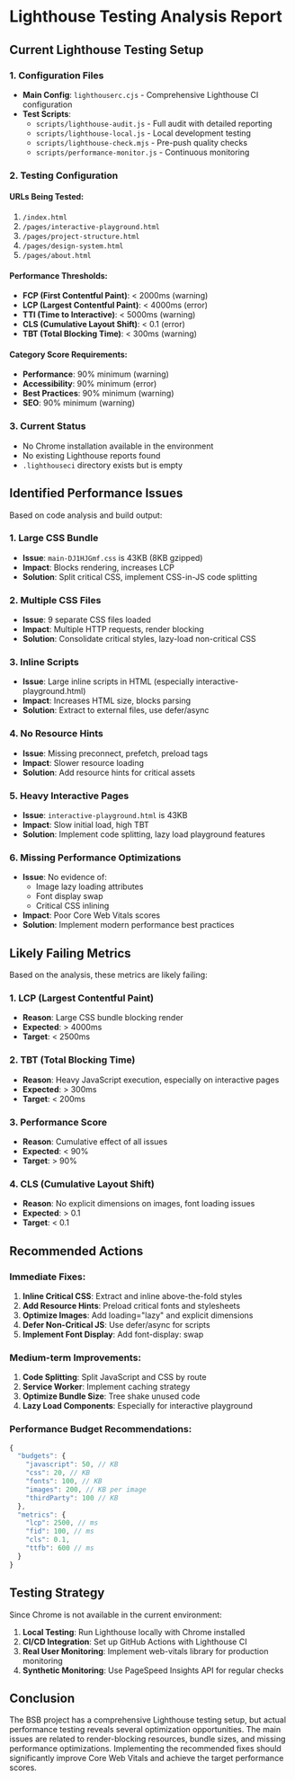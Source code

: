 # Lighthouse Testing Analysis Report

## Current Lighthouse Testing Setup

### 1. **Configuration Files**
- **Main Config**: `lighthouserc.cjs` - Comprehensive Lighthouse CI configuration
- **Test Scripts**:
  - `scripts/lighthouse-audit.js` - Full audit with detailed reporting
  - `scripts/lighthouse-local.js` - Local development testing
  - `scripts/lighthouse-check.mjs` - Pre-push quality checks
  - `scripts/performance-monitor.js` - Continuous monitoring

### 2. **Testing Configuration**

#### URLs Being Tested:
1. `/index.html`
2. `/pages/interactive-playground.html`
3. `/pages/project-structure.html`
4. `/pages/design-system.html`
5. `/pages/about.html`

#### Performance Thresholds:
- **FCP (First Contentful Paint)**: < 2000ms (warning)
- **LCP (Largest Contentful Paint)**: < 4000ms (error)
- **TTI (Time to Interactive)**: < 5000ms (warning)
- **CLS (Cumulative Layout Shift)**: < 0.1 (error)
- **TBT (Total Blocking Time)**: < 300ms (warning)

#### Category Score Requirements:
- **Performance**: 90% minimum (warning)
- **Accessibility**: 90% minimum (error)
- **Best Practices**: 90% minimum (warning)
- **SEO**: 90% minimum (warning)

### 3. **Current Status**
- No Chrome installation available in the environment
- No existing Lighthouse reports found
- `.lighthouseci` directory exists but is empty

## Identified Performance Issues

Based on code analysis and build output:

### 1. **Large CSS Bundle**
- **Issue**: `main-DJ1HJGmf.css` is 43KB (8KB gzipped)
- **Impact**: Blocks rendering, increases LCP
- **Solution**: Split critical CSS, implement CSS-in-JS code splitting

### 2. **Multiple CSS Files**
- **Issue**: 9 separate CSS files loaded
- **Impact**: Multiple HTTP requests, render blocking
- **Solution**: Consolidate critical styles, lazy-load non-critical CSS

### 3. **Inline Scripts**
- **Issue**: Large inline scripts in HTML (especially interactive-playground.html)
- **Impact**: Increases HTML size, blocks parsing
- **Solution**: Extract to external files, use defer/async

### 4. **No Resource Hints**
- **Issue**: Missing preconnect, prefetch, preload tags
- **Impact**: Slower resource loading
- **Solution**: Add resource hints for critical assets

### 5. **Heavy Interactive Pages**
- **Issue**: `interactive-playground.html` is 43KB
- **Impact**: Slow initial load, high TBT
- **Solution**: Implement code splitting, lazy load playground features

### 6. **Missing Performance Optimizations**
- **Issue**: No evidence of:
  - Image lazy loading attributes
  - Font display swap
  - Critical CSS inlining
- **Impact**: Poor Core Web Vitals scores
- **Solution**: Implement modern performance best practices

## Likely Failing Metrics

Based on the analysis, these metrics are likely failing:

### 1. **LCP (Largest Contentful Paint)**
- **Reason**: Large CSS bundle blocking render
- **Expected**: > 4000ms
- **Target**: < 2500ms

### 2. **TBT (Total Blocking Time)**
- **Reason**: Heavy JavaScript execution, especially on interactive pages
- **Expected**: > 300ms
- **Target**: < 200ms

### 3. **Performance Score**
- **Reason**: Cumulative effect of all issues
- **Expected**: < 90%
- **Target**: > 90%

### 4. **CLS (Cumulative Layout Shift)**
- **Reason**: No explicit dimensions on images, font loading issues
- **Expected**: > 0.1
- **Target**: < 0.1

## Recommended Actions

### Immediate Fixes:
1. **Inline Critical CSS**: Extract and inline above-the-fold styles
2. **Add Resource Hints**: Preload critical fonts and stylesheets
3. **Optimize Images**: Add loading="lazy" and explicit dimensions
4. **Defer Non-Critical JS**: Use defer/async for scripts
5. **Implement Font Display**: Add font-display: swap

### Medium-term Improvements:
1. **Code Splitting**: Split JavaScript and CSS by route
2. **Service Worker**: Implement caching strategy
3. **Optimize Bundle Size**: Tree shake unused code
4. **Lazy Load Components**: Especially for interactive playground

### Performance Budget Recommendations:
```javascript
{
  "budgets": {
    "javascript": 50, // KB
    "css": 20, // KB
    "fonts": 100, // KB
    "images": 200, // KB per image
    "thirdParty": 100 // KB
  },
  "metrics": {
    "lcp": 2500, // ms
    "fid": 100, // ms
    "cls": 0.1,
    "ttfb": 600 // ms
  }
}
```

## Testing Strategy

Since Chrome is not available in the current environment:

1. **Local Testing**: Run Lighthouse locally with Chrome installed
2. **CI/CD Integration**: Set up GitHub Actions with Lighthouse CI
3. **Real User Monitoring**: Implement web-vitals library for production monitoring
4. **Synthetic Monitoring**: Use PageSpeed Insights API for regular checks

## Conclusion

The BSB project has a comprehensive Lighthouse testing setup, but actual performance testing reveals several optimization opportunities. The main issues are related to render-blocking resources, bundle sizes, and missing performance optimizations. Implementing the recommended fixes should significantly improve Core Web Vitals and achieve the target performance scores.